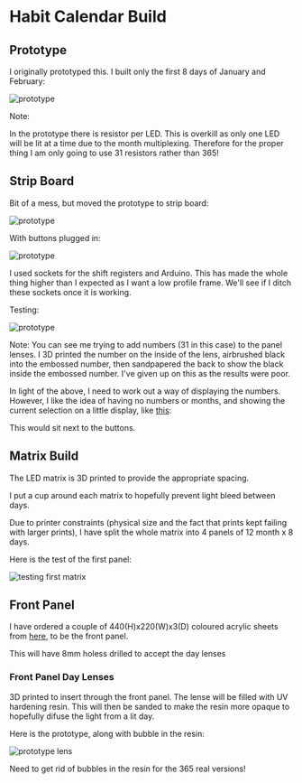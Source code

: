 # Habit Calendar Build

## Prototype

I originally prototyped this. I built only the first 8 days of January and February:

![prototype](./images/prototype.jpg) 

Note:

In the prototype there is resistor per LED. This is overkill as only one LED will be lit at a time due to the month multiplexing. Therefore for the proper thing I am only going to use 31 resistors rather than 365!

## Strip Board

Bit of a mess, but moved the prototype to strip board:

![prototype](./images/circuit_1.jpg) 


With buttons plugged in:

![prototype](./images/circuit_2.jpg) 

I used sockets for the shift registers and Arduino. This has made the whole thing higher than I expected as I want a low profile frame. We'll see if I ditch these sockets once it is working.

Testing:

![prototype](./images/testing_strip_board.jpg) 

Note: You can see me trying to add numbers (31 in this case) to the panel lenses. I 3D printed the number on the inside of the lens, airbrushed black into the embossed number, then sandpapered the back to show the black inside the embossed number. I've given up on this as the results were poor.

In light of the above, I need to work out a way of displaying the numbers. However, I like the idea of having no numbers or months, and showing the current selection on a little display, like [this](https://thepihut.com/products/0-91-oled-display-module):

This would sit next to the buttons.

## Matrix Build

The LED matrix is 3D printed to provide the appropriate spacing.

I put a cup around each matrix to hopefully prevent light bleed between days.

Due to printer constraints (physical size and the fact that prints kept failing with larger prints), I have split the whole matrix into 4 panels of 12 month x 8 days.

Here is the test of the first panel:

![testing first matrix](./images/testing_first_matrix.jpg) 

## Front Panel

I have ordered a couple of 440(H)x220(W)x3(D) coloured acrylic sheets from [here](https://www.sheetplastics.co.uk), to be the front panel.

This will have 8mm holess drilled to accept the day lenses

### Front Panel Day Lenses

3D printed to insert through the front panel. The lense will be filled with UV hardening resin. This will then be sanded to make the resin more opaque to hopefully difuse the light from a lit day.

Here is the prototype, along with bubble in the resin:

![prototype lens](./images/prototype_lens.jpg) 

Need to get rid of bubbles in the resin for the 365 real versions!
